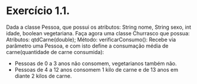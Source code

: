 # Exercício 1.1. 
Dada a classe Pessoa, que possui os atributos: String nome, String sexo, int idade, boolean vegetariana. Faça agora uma classe Churrasco que possua:
Atributos: qtdCarne(double);
Método: verificarConsumo(): Recebe via parâmetro uma Pessoa, e com
isto define a consumação média de carne(quantidade de carne consumida): 
- Pessoas de 0 a 3 anos não consomem, vegetarianos também não.
- Pessoas de 4 a 12 anos consomem 1 kilo de carne e de 13 anos em diante 2 kilos de carne.